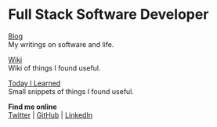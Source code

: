 # Full Stack Software Developer

[Blog](/blog/) <br /> My writings on software and life.

[Wiki](/wiki/) <br /> Wiki of things I found useful.

[Today I Learned](/today-I-learned/) <br /> Small snippets of things I found useful.

**Find me online** <br />[Twitter](https://twitter.com/jibrankalia) | [GitHub](https://github.com/jibrankalia) | [LinkedIn](https://www.linkedin.com/in/jibran-kalia/)
